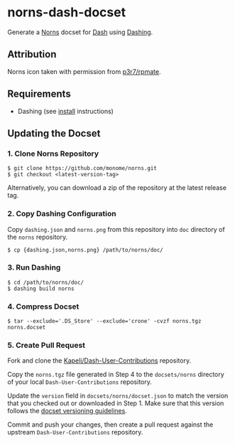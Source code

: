 # norns-dash-docset

Generate a [Norns](https://monome.org/docs/norns/) docset for [Dash](https://kapeli.com/dash) using [Dashing](https://github.com/technosophos/dashing).

## Attribution

Norns icon taken with permission from [p3r7/rpmate](https://github.com/p3r7/rpmate).

## Requirements

- Dashing (see [install](https://github.com/technosophos/dashing#install) instructions)

## Updating the Docset

### 1. Clone Norns Repository

```shell
$ git clone https://github.com/monome/norns.git
$ git checkout <latest-version-tag>
```

Alternatively, you can download a zip of the repository at the latest release tag.

### 2. Copy Dashing Configuration

Copy `dashing.json` and `norns.png` from this repository into `doc` directory of the `norns` repository.

```shell
$ cp {dashing.json,norns.png} /path/to/norns/doc/
```

### 3. Run Dashing

```shell
$ cd /path/to/norns/doc/
$ dashing build norns
```

### 4. Compress Docset

```shell
$ tar --exclude='.DS_Store' --exclude='crone' -cvzf norns.tgz norns.docset
```

### 5. Create Pull Request

Fork and clone the [Kapeli/Dash-User-Contributions](https://github.com/Kapeli/Dash-User-Contributions) repository.

Copy the `norns.tgz` file generated in Step 4 to the `docsets/norns` directory of your local `Dash-User-Contributions` repository.

Update the `version` field in `docsets/norns/docset.json` to match the version that you checked out or downloaded in Step 1. Make sure that this version follows the [docset versioning guidelines](https://github.com/Kapeli/Dash-User-Contributions/wiki/Docset-Versioning-Guidelines).

Commit and push your changes, then create a pull request against the upstream `Dash-User-Contributions` repository.

